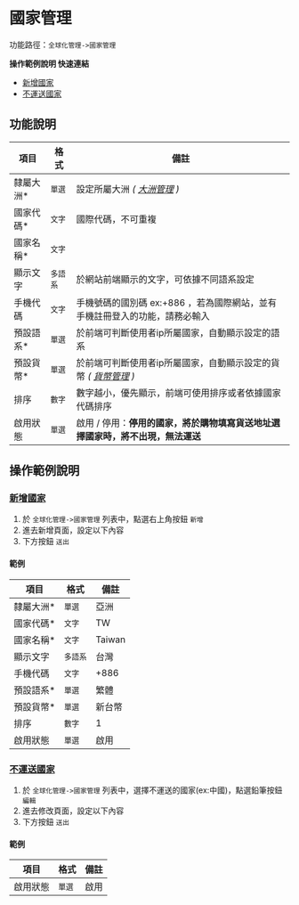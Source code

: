 #  國家管理

功能路徑：`全球化管理->國家管理`

**操作範例說明 快速連結**

* [新增國家](guide/world-country#新增國家)
* [不運送國家](guide/world-country#不運送國家)

##  功能說明

| 項目  | 格式 | 備註 |
|---|---|---|
|隸屬大洲*|`單選`| 設定所屬大洲 *( [大洲管理](guide/world-continent) )*|
|國家代碼*|`文字`|國際代碼，不可重複|
|國家名稱*|`文字`||
|顯示文字|`多語系`|於網站前端顯示的文字，可依據不同語系設定|
|手機代碼|`文字`|手機號碼的國別碼 ex:+886 ，若為國際網站，並有手機註冊登入的功能，請務必輸入|
|預設語系*|`單選`| 於前端可判斷使用者ip所屬國家，自動顯示設定的語系|
|預設貨幣*|`單選`| 於前端可判斷使用者ip所屬國家，自動顯示設定的貨幣 *( [貨幣管理](guide/world-currency) )*|
|排序|`數字`|數字越小，優先顯示，前端可使用排序或者依據國家代碼排序|
|啟用狀態|`單選`|啟用 / 停用：**停用的國家，將於購物填寫貨送地址選擇國家時，將不出現，無法運送**|


##  操作範例說明

### [新增國家](guide/world-country#新增國家)

1. 於 `全球化管理->國家管理` 列表中，點選右上角按鈕 `新增` 
2. 進去新增頁面，設定以下內容
3. 下方按鈕 `送出`

#### 範例

| 項目  | 格式 | 備註 |
|---|---|---|
|隸屬大洲*|`單選`| 亞洲|
|國家代碼*|`文字`|TW|
|國家名稱*|`文字`|Taiwan|
|顯示文字|`多語系`|台灣|
|手機代碼|`文字`|+886 |
|預設語系*|`單選`| 繁體|
|預設貨幣*|`單選`| 新台幣|
|排序|`數字`|1|
|啟用狀態|`單選`|啟用|

### [不運送國家](guide/world-country#不運送國家)

1. 於 `全球化管理->國家管理` 列表中，選擇不運送的國家(ex:中國)，點選鉛筆按鈕 `編輯`
2. 進去修改頁面，設定以下內容
3. 下方按鈕 `送出`


#### 範例

| 項目  | 格式 | 備註 |
|---|---|---|
|啟用狀態|`單選`|啟用|
